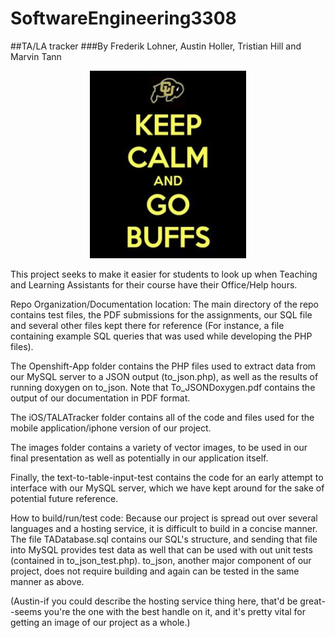 # SoftwareEngineering3308
##TA/LA tracker
###By Frederik Lohner, Austin Holler, Tristian Hill and Marvin Tann

<p align="center">
  <img height="300" width="250" src="images/buffs.jpg" />
</p>

This project seeks to make it easier for students to look up when Teaching and Learning Assistants for their course have their Office/Help hours.

Repo Organization/Documentation location: The main directory of the repo contains test files, the PDF submissions for the assignments, our SQL file and several other files kept there for reference (For instance, a file containing example SQL queries that was used while developing the PHP files). 

The Openshift-App folder contains the PHP files used to extract data from our MySQL server to a JSON output (to_json.php), as well as the results of running doxygen on to_json. Note that  To_JSONDoxygen.pdf contains the output of our documentation in PDF format. 

The iOS/TALATracker folder contains all of the code and files used for the mobile application/iphone version of our project. 

The images folder contains a variety of vector images, to be used in our final presentation as well as potentially in our application itself.

Finally, the text-to-table-input-test contains the code for an early attempt to interface with our MySQL server, which we have kept around for the sake of potential future reference.

How to build/run/test code: Because our project is spread out over several languages and a hosting service, it is difficult to build in a concise manner. The file TADatabase.sql contains our SQL's structure, and sending that file into MySQL provides test data as well that can be used with out unit tests (contained in to_json_test.php). to_json, another major component of our project, does not require building and again can be tested in the same manner as above. 

(Austin-if you could describe the hosting service thing here, that'd be great--seems you're the one with the best handle on it, and it's pretty vital for getting an image of our project as a whole.) 


